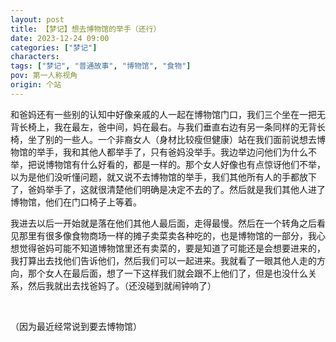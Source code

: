 ```yaml
---
layout: post
title: 【梦记】想去博物馆的举手（还行）
date: 2023-12-24 09:00
categories: ["梦记"]
characters: 
tags: ["梦记", "普通故事", "博物馆", "食物"]
pov: 第一人称视角
origin: 个站
---
```


和爸妈还有一些别的认知中好像亲戚的人一起在博物馆门口，我们三个坐在一把无背长椅上，我在最左，爸中间，妈在最右。与我们垂直右边有另一条同样的无背长椅，坐了别的一些人。一个非裔女人（身材比较瘦但健康）站在我们面前说想去博物馆的举手，我和其他人都举手了，只有爸妈没举手。我边举边问他们为什么不举，把说博物馆有什么好看的，都是一样的。那个女人好像也有点惊讶他们不举，以为是他们没听懂问题，就又说不去博物馆的举手，我们其他所有人的手都放下了，爸妈举手了，这就很清楚他们明确是决定不去的了。然后就是我们其他人进了博物馆，他们在门口椅子上等着。

我进去以后一开始就是落在他们其他人最后面，走得最慢。然后在一个转角之后看见那里有很多像食物商场一样的摊子卖菜卖各种吃的，也是博物馆的一部分，我心想觉得爸妈可能不知道博物馆里还有卖菜的，要是知道了可能还是会想要进来的，我打算出去找他们告诉他们，然后我们可以一起进来。我就看了一眼其他人走的方向，那个女人在最后面，想了一下这样我们就会跟不上他们了，但是也没什么关系，然后我就出去找爸妈了。（还没碰到就闹钟响了）

<br>

（因为最近经常说到要去博物馆）
